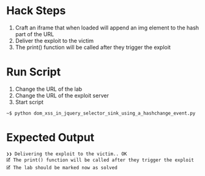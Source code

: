 # Hack Steps

1. Craft an iframe that when loaded will append an img element to the hash part of the URL
2. Deliver the exploit to the victim
3. The print() function will be called after they trigger the exploit

# Run Script

1. Change the URL of the lab
2. Change the URL of the exploit server
3. Start script

```
~$ python dom_xss_in_jquery_selector_sink_using_a_hashchange_event.py
```

# Expected Output

```
❯❯ Delivering the exploit to the victim.. OK
🗹 The print() function will be called after they trigger the exploit
🗹 The lab should be marked now as solved
```
